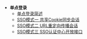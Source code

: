<!-- 这是目录树文件 -->
<!-- 这是目录树文件 -->

- **单点登录**
	- [单点登录简述](/sso/readme)
	- [SSO模式一 共享Cookie同步会话](/sso/sso-type1)
	- [SSO模式二 URL重定向传播会话](/sso/sso-type2)
	- [SSO模式三 SSO认证中心开放接口](/sso/sso-type3)



<!-- <br/><br/><br/><br/><br/><br/><br/><br/><br/><br/><br/><br/><br/><br/>
<p style="text-align: center; ">----- 到底线了 -----</p> -->
